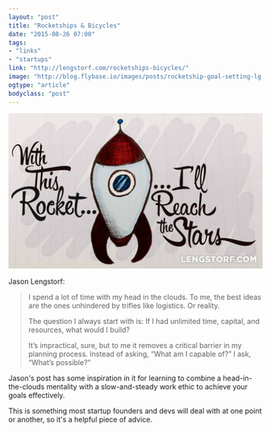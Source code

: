 ```yaml
---
layout: "post"
title: "Rocketships & Bicycles"
date: "2015-08-26 07:00"
tags: 
- "links"
- "startups"
link: "http://lengstorf.com/rocketships-bicycles/"
image: "http://blog.flybase.io/images/posts/rocketship-goal-setting-lg.jpg"
ogtype: "article"
bodyclass: "post"
---
```


<a href="http://lengstorf.com/rocketships-bicycles/">
<div class="box-wrap"><div class="box">
	<img src="/images/posts/rocketship-goal-setting-lg.jpg" />
</div></div>
</a>

Jason Lengstorf:

> I spend a lot of time with my head in the clouds. To me, the best ideas are the ones unhindered by trifles like logistics. Or reality.
>
> The question I always start with is: If I had unlimited time, capital, and resources, what would I build?
> 
> It’s impractical, sure, but to me it removes a critical barrier in my planning process. Instead of asking, “What am I capable of?” I ask, “What’s possible?”

Jason's post has some inspiration in it for learning to combine a head-in-the-clouds mentality with a slow-and-steady work ethic to achieve your goals effectively.

This is something most startup founders and devs will deal with at one point or another, so it's a helpful piece of advice.